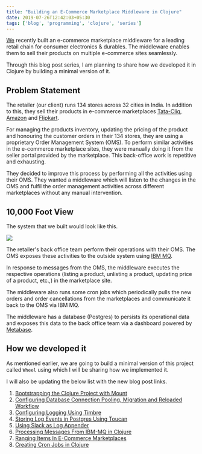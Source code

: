 ```yaml
---
title: "Building an E-Commerce Marketplace Middleware in Clojure"
date: 2019-07-26T12:42:03+05:30
tags: ['blog', 'programming', 'clojure', 'series']
---
```


[We](https://www.ajira.tech) recently built an e-commerce marketplace middleware for a leading retail chain for consumer electronics & durables. The middleware enables them to sell their products on multiple e-commerce sites seamlessly.

Through this blog post series, I am planning to share how we developed it in Clojure by building a minimal version of it. 

## Problem Statement

The retailer (our client) runs 134 stores across 32 cities in India. In addition to this, they sell their products in e-commerce marketplaces [Tata-Cliq](https://tatacliq.com), [Amazon](https://wwww.amazon.in) and [Flipkart](https://www.flipkart.com). 

For managing the products inventory, updating the pricing of the product and honouring the customer orders in their 134 stores, they are using a proprietary Order Management System (OMS). To perform similar activities in the e-commerce marketplace sites, they were manually doing it from the seller portal provided by the marketplace. This back-office work is repetitive and exhausting.

They decided to improve this process by performing all the activities using their OMS. They wanted a middleware which will listen to the changes in the OMS and fulfil the order management activities across different marketplaces without any manual intervention. 

## 10,000 Foot View

The system that we built would look like this.

![](/images/blog/marketplace-middleware/middleware-10K-View.png)

The retailer's back office team perform their operations with their OMS. The OMS exposes these activities to the outside system using [IBM MQ](https://www.ibm.com/support/knowledgecenter/en/SSFKSJ_8.0.0/com.ibm.mq.pro.doc/q001020_.htm). 

In response to messages from the OMS, the middleware executes the respective operations (listing a product, unlisting a product, updating price of a product, etc.,) in the marketplace site. 

The middleware also runs some cron jobs which periodically pulls the new orders and order cancellations from the marketplaces and communicate it back to the OMS via IBM MQ. 

The middleware has a database (Postgres) to persists its operational data and exposes this data to the back office team via a dashboard powered by [Metabase](https://metabase.com). 

## How we developed it

As mentioned earlier, we are going to build a minimal version of this project called `Wheel` using which I will be sharing how we implemented it. 

I will also be updating the below list with the new blog post links. 

1. [Bootstrapping the Clojure Project with Mount](/blog/marketplace-middleware/bootstrapping-clojure-project-using-mount-and-aero)
2. [Configuring Database Connection Pooling, Migration and Reloaded Workflow](/blog/marketplace-middleware/configuring-database-connection-pooling-migration-reloaded-workflow)
3. [Configuring Logging Using Timbre](/blog/marketplace-middleware/configuring-logging-using-timbre)
4. [Storing Log Events in Postgres Using Toucan](/blog/marketplace-middleware/storing-log-events-in-postgres-using-toucan)
5. [Using Slack as Log Appender](/blog/marketplace-middleware/using-slack-as-log-appender)
6. [Processing Messages From IBM-MQ in Clojure](/blog/marketplace-middleware/processing-messages-from-ibmmq-in-clojure)
7. [Ranging Items In E-Commerce Marketplaces](/blog/marketplace-middleware/ranging-items-in-marketplaces)
8. [Creating Cron Jobs in Clojure](/blog/marketplace-middleware/creating-cron-jobs-in-clojure)
